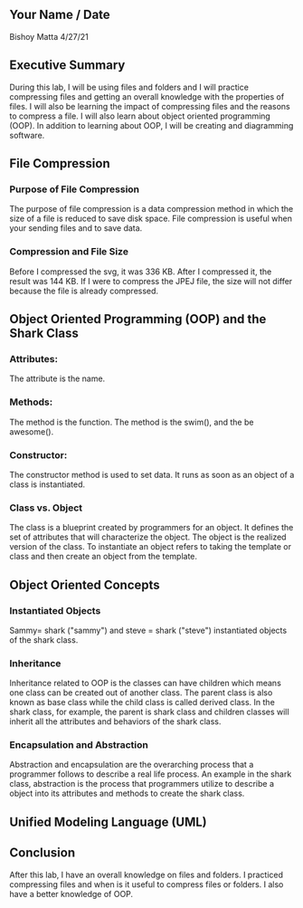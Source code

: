 ## Your Name / Date
Bishoy Matta 
4/27/21
## Executive Summary 
During this lab, I will be using files and folders and I will practice compressing files and getting an overall knowledge with the properties of files. I will also be learning the impact of compressing files and the reasons to compress a file. I will also learn about object oriented programming (OOP).  In addition to learning about OOP, I will be  creating and diagramming software.


## File Compression

### Purpose of File Compression
The purpose of file compression is a data compression method in which the size of a file is reduced to save disk space. File compression is useful when your sending files and to save data. 
### Compression and File Size
Before I compressed the svg, it was 336 KB. After I compressed it, the result was 144 KB. If I were to compress the JPEJ file, the size will not differ because the file is already compressed.
## Object Oriented Programming (OOP) and the Shark Class
### Attributes: 
The attribute is the name.
### Methods: 
The method is the function.
The method is the swim(), and the be awesome().
### Constructor: 
The constructor method is used to set data. It runs as soon as an object of a class is instantiated.
### Class vs. Object
The class is a blueprint created by programmers for an object. It defines the set of attributes that will characterize the object. The object is the realized version of the class. To instantiate an object refers to taking the template or class and then create an object from the template.
## Object Oriented Concepts
### Instantiated Objects
Sammy= shark ("sammy") and steve = shark ("steve") instantiated objects of the shark class.
### Inheritance
Inheritance related to OOP is the classes can have children which means one class can be created out of another class. The parent class is also known as base class while the child class is called derived class. In the shark class, for example, the parent is shark class and children classes will inherit all the attributes and behaviors of the shark class.
### Encapsulation and Abstraction
Abstraction and encapsulation are the overarching process that a programmer follows to describe a real life process. An example in the shark class, abstraction is the process that programmers utilize to describe a object into its attributes and methods to create the shark class.
## Unified Modeling Language (UML)

## Conclusion
After this lab, I have an overall knowledge on files and folders. I practiced compressing files and when is it useful to compress files or folders. I also have a better knowledge of OOP.
